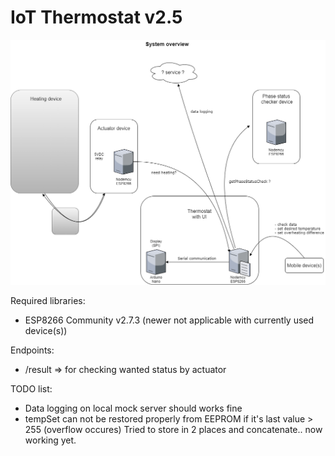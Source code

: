 # IoT Thermostat v2.5

![image](https://raw.githubusercontent.com/bbkbarbar/IoT-thermostat_Project/main/IoT_Thermostat_v2.png)

Required libraries:
 - ESP8266 Community v2.7.3 (newer not applicable with currently used device(s))

Endpoints:
 - /result => for checking wanted status by actuator

TODO list:
 - Data logging on local mock server should works fine
 - tempSet can not be restored properly from EEPROM if it's last value > 255
   (overflow occures)
   Tried to store in 2 places and concatenate.. now working yet.
